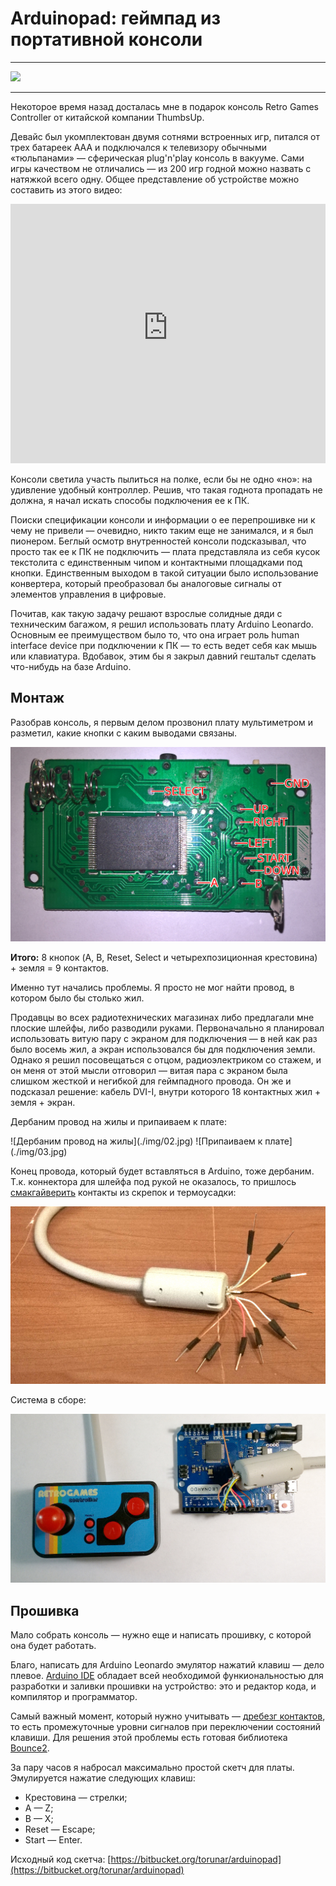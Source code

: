 # Arduinopad: геймпад из портативной консоли

***
![](/2018/07/01/arduinopad/img/cover.png)
***

Некоторое время назад досталась мне в подарок консоль Retro Games Controller от китайской компании ThumbsUp.

Девайс был укомплектован двумя сотнями встроенных игр, питался от трех батареек ААА и подключался к телевизору обычными «тюльпанами» — сферическая plug'n'play консоль в вакууме.
Сами игры качеством не отличались — из 200 игр годной можно назвать с натяжкой всего одну.
Общее представление об устройстве можно составить из этого видео:

<iframe width="100%"
        height="415"
        src="https://www.youtube-nocookie.com/embed/lRelpho3Zf8?rel=0"
        frameborder="0"
        allow="autoplay; encrypted-media"
        allowfullscreen
></iframe>

Консоли светила участь пылиться на полке, если бы не одно «но»: на удивление удобный контроллер.
Решив, что такая годнота пропадать не должна, я начал искать способы подключения ее к ПК.

Поиски спецификации консоли и информации о ее перепрошивке ни к чему не привели — очевидно, никто таким еще не занимался, и я был пионером.
Беглый осмотр внутренностей консоли подсказывал, что просто так ее к ПК не подключить — плата представляла из себя кусок текстолита с единственным чипом и контактными площадками под кнопки.
Единственным выходом в такой ситуации было использование конвертера, который преобразовал бы аналоговые сигналы от элементов управления в цифровые.

Почитав, как такую задачу решают взрослые солидные дяди с техническим багажом, я решил использовать плату Arduino Leonardo.
Основным ее преимуществом было то, что она играет роль human interface device при подключении к ПК — то есть ведет себя как мышь или клавиатура.
Вдобавок, этим бы я закрыл давний гештальт сделать что-нибудь на базе Arduino.

## Монтаж

Разобрав консоль, я первым делом прозвонил плату мультиметром и разметил, какие кнопки с каким выводами связаны.

![Плата](./img/01.jpg)

**Итого:** 8 кнопок (A, B, Reset, Select и четырехпозиционная крестовина) + земля = 9 контактов.

Именно тут начались проблемы.
Я просто не мог найти провод, в котором было бы столько жил.

Продавцы во всех радиотехнических магазинах либо предлагали мне плоские шлейфы, либо разводили руками.
Первоначально я планировал использовать витую пару с экраном для подключения ­— в ней как раз было восемь жил, а экран использовался бы для подключения земли.
Однако я решил посовещаться с отцом, радиоэлектриком со стажем, и он меня от этой мысли отговорил — витая пара с экраном была слишком жесткой и негибкой для геймпадного провода.
Он же и подсказал решение: кабель DVI-I, внутри которого 18 контактных жил + земля + экран.

Дербаним провод на жилы и припаиваем к плате:

<span class="gallery-2">
![Дербаним провод на жилы](./img/02.jpg)
![Припаиваем к плате](./img/03.jpg)
</span>

Конец провода, который будет вставляться в Arduino, тоже дербаним.
Т.к. коннектора для шлейфа под рукой не оказалось, то пришлось [смакгайверить](https://ru.wikipedia.org/wiki/Секретный_агент_Макгайвер) контакты из скрепок и термоусадки:

![Я у мамы инженер](./img/04.jpg)

Система в сборе:

![Система в сборе](./img/05.jpg)

## Прошивка

Мало собрать консоль — нужно еще и написать прошивку, с которой она будет работать.

Благо, написать для Arduino Leonardo эмулятор нажатий клавиш — дело плевое.
[Arduino IDE](https://www.arduino.cc/en/Main/Software) обладает всей необходимой функиональностью для разработки и заливки прошивки на устройство: это и редактор кода, и компилятор и программатор.

Самый важный момент, который нужно учитывать — [дребезг контактов](https://ru.wikipedia.org/wiki/Дребезг_контактов), то есть промежуточные уровни сигналов при переключении состояний клавиши.
Для решения этой проблемы есть готовая библиотека [Bounce2](https://github.com/thomasfredericks/Bounce2).

За пару часов я набросал максимально простой скетч для платы.
Эмулируется нажатие следующих клавиш:

* Крестовина — стрелки;
* A — Z;
* B — X;
* Reset — Escape;
* Start — Enter.

Исходный код скетча: [https://bitbucket.org/torunar/arduinopad](https://bitbucket.org/torunar/arduinopad)
